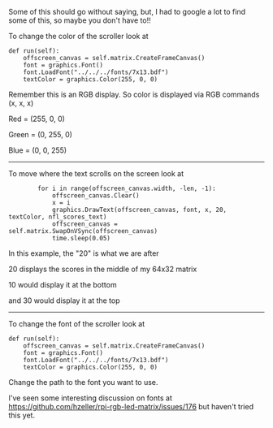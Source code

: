 Some of this should go without saying, but, I had to google a lot to find some of this, so maybe you don't have to!!

To change the color of the scroller look at 

    def run(self):
        offscreen_canvas = self.matrix.CreateFrameCanvas()
        font = graphics.Font()
        font.LoadFont("../../../fonts/7x13.bdf")
        textColor = graphics.Color(255, 0, 0)

Remember this is an RGB display. So color is displayed via RGB commands (x, x, x)

Red = (255, 0, 0)

Green = (0, 255, 0)

Blue = (0, 0, 255)

------------------

To move where the text scrolls on the screen look at 

            for i in range(offscreen_canvas.width, -len, -1):
                offscreen_canvas.Clear()
                x = i
                graphics.DrawText(offscreen_canvas, font, x, 20, textColor, nfl_scores_text)
                offscreen_canvas = self.matrix.SwapOnVSync(offscreen_canvas)
                time.sleep(0.05)

In this example, the "20" is what we are after

20 displays the scores in the middle of my 64x32 matrix

10 would display it at the bottom 

and 30 would display it at the top

----------------------------------

To change the font of the scroller look at 

    def run(self):
        offscreen_canvas = self.matrix.CreateFrameCanvas()
        font = graphics.Font()
        font.LoadFont("../../../fonts/7x13.bdf")
        textColor = graphics.Color(255, 0, 0)

Change the path to the font you want to use.

I've seen some interesting discussion on fonts at https://github.com/hzeller/rpi-rgb-led-matrix/issues/176 but haven't tried this yet.

